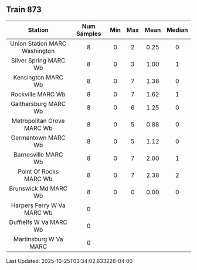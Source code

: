 ## Train 873

| Station | Num Samples | Min | Max | Mean | Median |
| :-----: | :---------: | :-: | :-: | :--: | :----: |
| Union Station MARC Washington | 8 | 0 | 2 | 0.25 | 0 |
| Silver Spring MARC Wb | 8 | 0 | 3 | 1.00 | 1 |
| Kensington MARC Wb | 8 | 0 | 7 | 1.38 | 0 |
| Rockville MARC Wb | 8 | 0 | 7 | 1.62 | 1 |
| Gaithersburg MARC Wb | 8 | 0 | 6 | 1.25 | 0 |
| Metropolitan Grove MARC Wb | 8 | 0 | 5 | 0.88 | 0 |
| Germantown MARC Wb | 8 | 0 | 5 | 1.12 | 0 |
| Barnesville MARC Wb | 8 | 0 | 7 | 2.00 | 1 |
| Point Of Rocks MARC Wb | 8 | 0 | 7 | 2.38 | 2 |
| Brunswick Md MARC Wb | 8 | 0 | 0 | 0.00 | 0 |
| Harpers Ferry W Va MARC Wb | 0 |  |  |  |  |
| Duffielfs W Va MARC Wb | 0 |  |  |  |  |
| Martinsburg W Va MARC | 0 |  |  |  |  |


Last Updated: 2025-10-25T03:34:02.633226-04:00